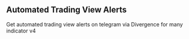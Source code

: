 ## Automated Trading View Alerts
Get automated trading view alerts on telegram via Divergence for many indicator v4

